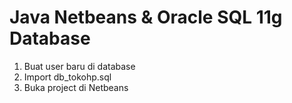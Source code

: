 # Java Netbeans & Oracle SQL 11g Database

1. Buat user baru di database
2. Import db_tokohp.sql
3. Buka project di Netbeans
